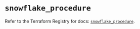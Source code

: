 # `snowflake_procedure`

Refer to the Terraform Registry for docs: [`snowflake_procedure`](https://registry.terraform.io/providers/snowflake-labs/snowflake/0.88.0/docs/resources/procedure).
